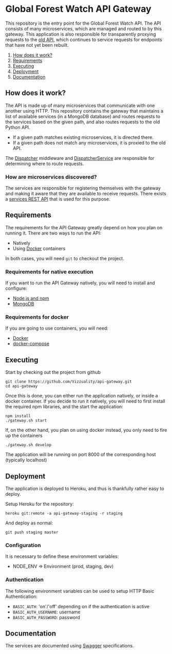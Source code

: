 # Global Forest Watch API Gateway

This repository is the entry point for the Global Forest Watch API. The
API consists of many microservices, which are managed and routed to by
this gateway. This application is also responsible for transparently
proxying requests to the [old API](https://github.com/wri/gfw-api),
which continues to service requests for endpoints that have not yet been
rebuilt.

1. [How does it work?](#how-does-it-work)
2. [Requirements](#requirements)
3. [Executing](#executing)
4. [Deployment](#deployment)
5. [Documentation](#documentation)

## How does it work?

The API is made up of many microservices that communicate with one
another using HTTP. This repository contains the gateway that maintains
a list of available services (in a MongoDB database) and routes requests
to the services based on the given path, and also routes requests to the
old Python API.

* If a given path matches existing microservices, it is directed there.
* If a given path does not match any microservices, it is proxied to the old API.

The [Dispatcher](app/src/routes/dispatcherRouter.js) middleware and
[DispatcherService](app/src/services/dispatcherService.js) are
responsible for determining where to route requests.

### How are microservices discovered?

The services are responsible for registering themselves with the gateway
and making it aware that they are available to receive requests. There
exists a [services REST API](docs/service_registry.md) that is used for
this purpose.

## Requirements

The requirements for the API Gateway greatly depend on how you plan on running it. There are two ways to run the API:
- Natively
- Using [Docker](https://www.docker.com/) containers

In both cases, you will need `git` to checkout the project.

### Requirements for native execution

If you want to run the API Gateway natively, you will need to install and configure:

- [Node.js and npm](https://nodejs.org/)
- [MongoDB](https://www.mongodb.org/)

### Requirements for docker

If you are going to use containers, you will need:

- [Docker](https://www.docker.com/)
- [docker-compose](https://docs.docker.com/compose/)

## Executing

Start by checking out the project from github

```
git clone https://github.com/Vizzuality/api-gateway.git
cd api-gateway
```

Once this is done, you can either run the application natively, or inside a docker container. 
If you decide to run it natively, you will need to first install the required npm libraries, and the start the application:

```
npm install
./gateway.sh start
```

If, on the other hand, you plan on using docker instead, you only need to fire up the containers

```
./gateway.sh develop
```

The application will be running on port 8000 of the corresponding host (typically localhost)

## Deployment

The application is deployed to Heroku, and thus is thankfully rather easy
to deploy.

Setup Heroku for the repository:

```
heroku git:remote -a api-gateway-staging -r staging
```

And deploy as normal:

```
git push staging master
```

### Configuration

It is necessary to define these environment variables:

* NODE_ENV => Environment (prod, staging, dev)

### Authentication

The following environment variables can be used to setup HTTP Basic
Authentication:

* `BASIC_AUTH`: 'on'/'off' depending on if the authentication is active
* `BASIC_AUTH_USERNAME`: username
* `BASIC_AUTH_PASSWORD`: password

## Documentation

The services are documented using [Swagger](http://swagger.io/) specifications.
